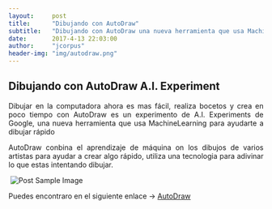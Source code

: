 ```yaml
---
layout:     post
title:      "Dibujando con AutoDraw"
subtitle:   "Dibujando con AutoDraw una nueva herramienta que usa MachineLearning."
date:       2017-4-13 22:03:00
author:     "jcorpus"
header-img: "img/autodraw.png"
---
```


<h2 class="section-heading">Dibujando con AutoDraw A.I. Experiment</h2>
<p style="text-align:justify;">Dibujar en la computadora ahora es mas fácil, realiza bocetos y crea en poco tiempo con AutoDraw es un experimento de A.I. Experiments de Google, una nueva herramienta que usa MachineLearning para ayudarte a dibujar rápido</p>
<p style="text-align:justify;">AutoDraw conbina el aprendizaje de máquina on los dibujos de varios artistas para ayudar a  crear algo rápido, utiliza una tecnologia para adivinar lo que estas intentando dibujar. </p>

<img src="https://storage.googleapis.com/gweb-uniblog-publish-prod/original_images/AutoDraw_1.gif" alt="" />

 <img src="{{ site.baseurl }}/img/example_autodraw.png" alt="Post Sample Image">
 
<p>Puedes encontraro en el siguiente enlace → <a href="https://www.autodraw.com/" target="_blank">AutoDraw</a></p>
